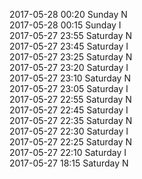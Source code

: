 2017-05-28 00:20 Sunday  N  
2017-05-28 00:15 Sunday  I  
2017-05-27 23:55 Saturday  N  
2017-05-27 23:45 Saturday  I  
2017-05-27 23:25 Saturday  N  
2017-05-27 23:20 Saturday  I  
2017-05-27 23:10 Saturday  N  
2017-05-27 23:05 Saturday  I  
2017-05-27 22:55 Saturday  N  
2017-05-27 22:45 Saturday  I  
2017-05-27 22:35 Saturday  N  
2017-05-27 22:30 Saturday  I  
2017-05-27 22:25 Saturday  N  
2017-05-27 22:10 Saturday  I  
2017-05-27 18:15 Saturday  N  
